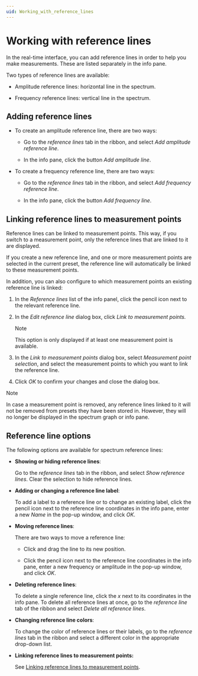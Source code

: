 ```yaml
---
uid: Working_with_reference_lines
---
```


# Working with reference lines

In the real-time interface, you can add reference lines in order to help you make measurements. These are listed separately in the info pane.

Two types of reference lines are available:

- Amplitude reference lines: horizontal line in the spectrum.

- Frequency reference lines: vertical line in the spectrum.

## Adding reference lines

- To create an amplitude reference line, there are two ways:

  - Go to the *reference lines* tab in the ribbon, and select *Add amplitude reference line*.

  - In the info pane, click the button *Add amplitude line*.

- To create a frequency reference line, there are two ways:

  - Go to the *reference lines* tab in the ribbon, and select *Add frequency reference line*.

  - In the info pane, click the button *Add frequency line*.

## Linking reference lines to measurement points

Reference lines can be linked to measurement points. This way, if you switch to a measurement point, only the reference lines that are linked to it are displayed.

If you create a new reference line, and one or more measurement points are selected in the current preset, the reference line will automatically be linked to these measurement points.

In addition, you can also configure to which measurement points an existing reference line is linked:

1. In the *Reference lines* list of the info panel, click the pencil icon next to the relevant reference line.

1. In the *Edit reference line* dialog box, click *Link to measurement points.*

   > [!NOTE]
   > This option is only displayed if at least one measurement point is available.

1. In the *Link to measurement points* dialog box, select *Measurement point selection*, and select the measurement points to which you want to link the reference line.

1. Click *OK* to confirm your changes and close the dialog box.

> [!NOTE]
> In case a measurement point is removed, any reference lines linked to it will not be removed from presets they have been stored in. However, they will no longer be displayed in the spectrum graph or info pane.

## Reference line options

The following options are available for spectrum reference lines:

- **Showing or hiding reference lines**:

  Go to the *reference lines* tab in the ribbon, and select *Show reference lines*. Clear the selection to hide reference lines.

- **Adding or changing a reference line label**:

  To add a label to a reference line or to change an existing label, click the pencil icon next to the reference line coordinates in the info pane, enter a new *Name* in the pop-up window, and click *OK*.

- **Moving reference lines**:

  There are two ways to move a reference line:

  - Click and drag the line to its new position.

  - Click the pencil icon next to the reference line coordinates in the info pane, enter a new frequency or amplitude in the pop-up window, and click *OK*.

- **Deleting reference lines**:

  To delete a single reference line, click the *x* next to its coordinates in the info pane. To delete all reference lines at once, go to the *reference line* tab of the ribbon and select *Delete all reference lines*.

- **Changing reference line colors**:

  To change the color of reference lines or their labels, go to the *reference lines* tab in the ribbon and select a different color in the appropriate drop-down list.

- **Linking reference lines to measurement points:**

  See [Linking reference lines to measurement points](#linking-reference-lines-to-measurement-points).
